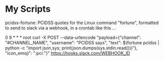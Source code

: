 # My Scripts

pcidss-fortune: PCIDSS quotes for the Linux command "fortune", formatted to send to slack via a webhook, in a crontab like this ...

0  9  *  *  * root curl -X POST --data-urlencode "payload={\"channel\": \"#CHANNEL_NAME\", \"username\": \"PCIDSS says\", \"text\": $(fortune pcidss | python -c "import json,sys; print(json.dumps(sys.stdin.read()))"), \"icon_emoji\": \":pci:\"}" https://hooks.slack.com/WEBHOOK_ID
